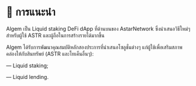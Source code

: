 # 👋 การแนะนำ

Algem เป็น Liquid staking DeFi dApp ที่ด้านบนของ AstarNetwork ซึ่งนำเสนอวิธีใหม่ๆ สำหรับผู้ใช้ ASTR และผู้ถือในการสร้างรายได้มากขึ้น

Algem ได้รับการพัฒนาคุณสมบัติหลักสองประการที่นำเสนอโซลูชั่นต่างๆ แก่ผู้ใช้เพื่อเสริมสภาพคล่องให้กับสินทรัพย์ (ASTR และโทเค็นอื่นๆ):

— Liquid staking;

— Liquid lending.
